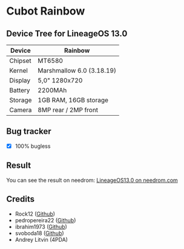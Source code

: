 Cubot Rainbow
===========
Device Tree for LineageOS 13.0
------------------

| Device | Rainbow |
| ------ | ------ |
| Chipset | MT6580 |
| Kernel | Marshmallow 6.0 (3.18.19) |
| Display | 5,0" 1280x720 |
| Battery | 2200MAh |
| Storage | 1GB RAM, 16GB storage |
| Camera | 8MP rear / 2MP front |

Bug	tracker
---------------
- [x] 100% bugless

Result
---------------
You can see the result on needrom: [LineageOS13.0 on needrom.com](https://www.needrom.com/download/mm-lineageos-13)

Credits
---------------
* Rock12 ([Github](https://github.com/rock12))
* pedropereira22 ([Github](https://github.com/pedropereira22))
* ibrahim1973 ([Github](https://github.com/ibrahim1973))
* svoboda18 ([Github](https://github.com/svoboda18))
* Andrey Litvin (4PDA)